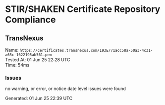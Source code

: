 # STIR/SHAKEN Certificate Repository Compliance

## TransNexus

Name: `https://certificates.transnexus.com/193E/71acc58a-50a3-4c31-a65c-1622195ab561.pem`\
Tested At: 01 Jun 25 22:28 UTC\
Time: 54ms

### Issues

no warning, or error, or notice date level issues were found

Generated: 01 Jun 25 22:39 UTC